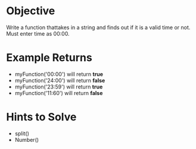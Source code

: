 # Objective
Write a function thattakes in a string and finds out if it is a valid time or not.  Must enter time as 00:00.

# Example Returns
* myFunction('00:00') will return **true**
* myFunction('24:00') will return **false**
* myFunction('23:59') will return **true**
* myFunction('11:60') will return **false**

# Hints to Solve
* split()
* Number()